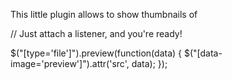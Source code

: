 
This little plugin allows to show thumbnails of 


// Just attach a listener, and you're ready!

$("[type='file']").preview(function(data) {
	$("[data-image='preview']").attr('src', data);
});


